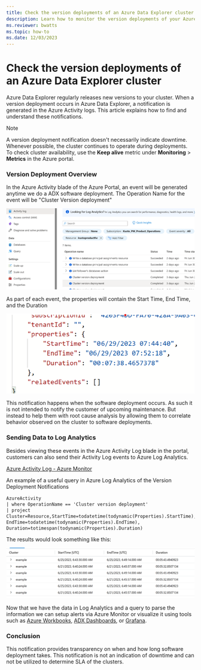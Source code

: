 ```yaml
---
title: Check the version deployments of an Azure Data Explorer cluster
description: Learn how to monitor the version deployments of your Azure Data Explorer cluster.
ms.reviewer: bwatts
ms.topic: how-to
ms.date: 12/03/2023
---
```


# Check the version deployments of an Azure Data Explorer cluster

Azure Data Explorer regularly releases new versions to your cluster. When a version deployment occurs in Azure Data Explorer, a notification is generated in the Azure Activity logs. This article explains how to find and understand these notifications.

> [!NOTE]
> A version deployment notification doesn't necessarily indicate downtime. Whenever possible, the cluster continues to operate during deployments. To check cluster availability, use the **Keep alive** metric under **Monitoring** > **Metrics** in the Azure portal.

### Version Deployment Overview 

In the Azure Activity blade of the Azure Portal, an event will be generated anytime we do a ADX software deployment. The Operation Name for the event will be "Cluster Version deployment"

![version-activity-log](./media/version-deployment-notification/activity-log-event.png)

As part of each event, the properties will contain the Start Time, End Time, and the Duration

![event-properites](./media/version-deployment-notification/event-properties.png)

This notification happens when the software deployment occurs. As such it is not intended to notify the customer of upcoming maintenance. But instead to help them with root cause analysis by allowing them to correlate behavior observed on the cluster to software deployments.

### Sending Data to Log Analytics

Besides viewing these events in the Azure Activity Log blade in the portal, customers can also send their Activity Log events to Azure Log Analytics. 

[Azure Activity Log - Azure Monitor](https://learn.microsoft.com/azure/azure-monitor/essentials/activity-log?tabs=powershell#send-to-log-analytics-workspace)

An example of a useful query in Azure Log Analytics of the Version Deployment Notifications

<!-- csl -->
```
AzureActivity
| where OperationName == 'Cluster version deployment'
| project Cluster=Resource,StartTime=todatetime(todynamic(Properties).StartTime), EndTime=todatetime(todynamic(Properties).EndTime), Duration=totimespan(todynamic(Properties).Duration)
```

The results would look something like this:

![la-query](./media/version-deployment-notification/la-result.png)

Now that we have the data in Log Analytics and a query to parse the information we can setup alerts via Azure Monitor or visualize it using tools such as [Azure Workbooks](https://learn.microsoft.com/azure/azure-monitor/visualize/workbooks-overview), [ADX Dashboards](https://learn.microsoft.com/azure/data-explorer/azure-data-explorer-dashboards), or [Grafana](https://learn.microsoft.com/azure/azure-monitor/visualize/grafana-plugin).

### Conclusion
This notification provides transparency on when and how long software deployment takes. This notification is not an indication of downtime and can not be utilized to determine SLA of the clusters.

<br><br>

